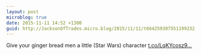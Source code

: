 ```yaml
---
layout: post
microblog: true
date: 2015-11-11 14:52 +1300
guid: http://JacksonOfTrades.micro.blog/2015/11/11/t664259307551199232.html
---
```

Give your ginger bread men a little (Star Wars) character [t.co/LqKYcosz9...](https://t.co/LqKYcosz94)
